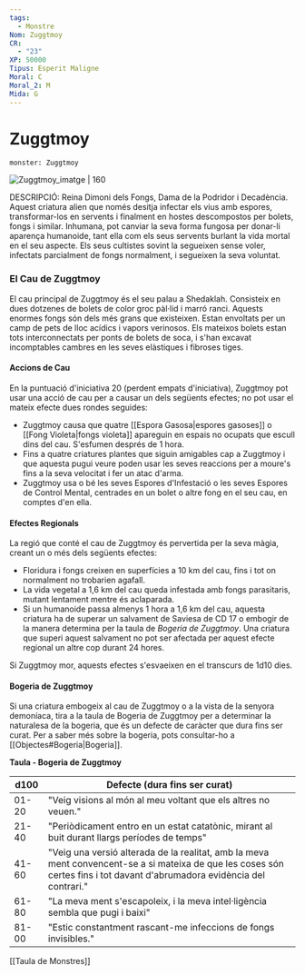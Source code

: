 ```yaml
---
tags:
  - Monstre
Nom: Zuggtmoy
CR:
  - "23"
XP: 50000
Tipus: Esperit Maligne
Moral: C
Moral_2: M
Mida: G
---
```

# Zuggtmoy

```statblock
monster: Zuggtmoy
```

![Zuggtmoy_imatge | 160](https://static.wikia.nocookie.net/forgottenrealms/images/a/a8/Zuggtmoy-5e.png/revision/latest?cb&#x3D;20170928185857)

DESCRIPCIÓ: 
Reina Dimoni dels Fongs, Dama de la Podridor i Decadència. Aquest criatura alien que només desitja infectar els vius amb espores, transformar-los en servents i finalment en hostes descompostos per bolets, fongs i similar. Inhumana, pot canviar la seva forma fungosa per donar-li aparença humanoide, tant ella com els seus servents burlant la vida mortal en el seu aspecte. Els seus cultistes sovint la segueixen sense voler, infectats parcialment de fongs normalment, i segueixen la seva voluntat.

### El Cau de Zuggtmoy

El cau principal de Zuggtmoy és el seu palau a Shedaklah. Consisteix en dues dotzenes de bolets de color groc pàl·lid i marró ranci. Aquests enormes fongs són dels més grans que existeixen. Estan envoltats per un camp de pets de lloc acídics i vapors verinosos. Els mateixos bolets estan tots interconnectats per ponts de bolets de soca, i s'han excavat incomptables cambres en les seves elàstiques i fibroses tiges.
#### Accions de Cau

En la puntuació d'iniciativa 20 (perdent empats d'iniciativa), Zuggtmoy pot usar una acció de cau per a causar un dels següents efectes; no pot usar el mateix efecte dues rondes seguides:

- Zuggtmoy causa que quatre [[Espora Gasosa|espores gasoses]] o [[Fong Violeta|fongs violeta]] apareguin en espais no ocupats que escull dins del cau. S'esfumen després de 1 hora.
- Fins a quatre criatures plantes que siguin amigables cap a Zuggtmoy i que aquesta pugui veure poden usar les seves reaccions per a moure's fins a la seva velocitat i fer un atac d'arma.
- Zuggtmoy usa o bé les seves Espores d'Infestació o les seves Espores de Control Mental, centrades en un bolet o altre fong en el seu cau, en comptes d'en ella.
#### Efectes Regionals

La regió que conté el cau de Zuggtmoy és pervertida per la seva màgia, creant un o més dels següents efectes:

- Floridura i fongs creixen en superfícies a 10 km del cau, fins i tot on normalment no trobarien agafall.
- La vida vegetal a 1,6 km del cau queda infestada amb fongs parasitaris, mutant lentament mentre és aclaparada.
- Si un humanoide passa almenys 1 hora a 1,6 km del cau, aquesta criatura ha de superar un salvament de Saviesa de CD 17 o embogir de la manera determina per la taula de *Bogeria de Zuggtmoy*. Una criatura que superi aquest salvament no pot ser afectada per aquest efecte regional un altre cop durant 24 hores.

Si Zuggtmoy mor, aquests efectes s'esvaeixen en el transcurs de 1d10 dies.
#### Bogeria de Zuggtmoy

Si una criatura embogeix al cau de Zuggtmoy o a la vista de la senyora demoníaca, tira a la taula de Bogeria de Zuggtmoy per a determinar la naturalesa de la bogeria, que és un defecte de caràcter que dura fins ser curat. Per a saber més sobre la bogeria, pots consultar-ho a [[Objectes#Bogeria|Bogeria]].

**Taula - Bogeria de Zuggtmoy**

| d100  | Defecte (dura fins ser curat)                                                                                                                                             |
| ----- | ------------------------------------------------------------------------------------------------------------------------------------------------------------------------- |
| 01-20 | "Veig visions al món al meu voltant que els altres no veuen."                                                                                                             |
| 21-40 | "Periòdicament entro en un estat catatònic, mirant al buit durant llargs períodes de temps"                                                                               |
| 41-60 | "Veig una versió alterada de la realitat, amb la meva ment convencent-se a si mateixa de que les coses són certes fins i tot davant d'abrumadora evidència del contrari." |
| 61-80 | "La meva ment s'escapoleix, i la meva intel·ligència sembla que pugi i baixi"                                                                                             |
| 81-00 | "Estic constantment rascant-me infeccions de fongs invisibles."                                                                                                           |

[[Taula de Monstres]]